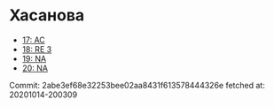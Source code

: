 # Хасанова
- [17: AC](17.md)
- [18: RE 3](18.md)
- [19: NA](19.md)
- [20: NA](20.md)

Commit: 2abe3ef68e32253bee02aa8431f613578444326e
 fetched at: 20201014-200309
